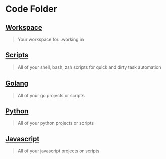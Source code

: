 # Code Folder

## [Workspace](./workspace)

> Your workspace for...working in

## [Scripts](./scripts)

> All of your shell, bash, zsh scripts
> for quick and dirty task automation

## [Golang](./golang)

> All of your go projects or scripts

## [Python](./python)

> All of your python projects or scripts

## [Javascript](./javascript)

> All of your javascript projects or scripts